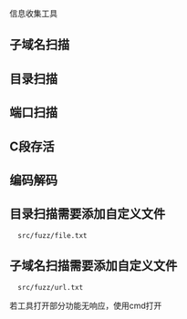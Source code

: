信息收集工具
## 子域名扫描

## 目录扫描

## 端口扫描

## C段存活

## 编码解码


## 目录扫描需要添加自定义文件
      src/fuzz/file.txt
## 子域名扫描需要添加自定义文件
      src/fuzz/url.txt


若工具打开部分功能无响应，使用cmd打开
